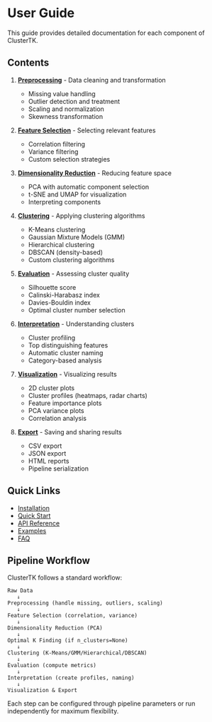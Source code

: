 # User Guide

This guide provides detailed documentation for each component of ClusterTK.

## Contents

1. **[Preprocessing](preprocessing.md)** - Data cleaning and transformation
   - Missing value handling
   - Outlier detection and treatment
   - Scaling and normalization
   - Skewness transformation

2. **[Feature Selection](feature_selection.md)** - Selecting relevant features
   - Correlation filtering
   - Variance filtering
   - Custom selection strategies

3. **[Dimensionality Reduction](dimensionality.md)** - Reducing feature space
   - PCA with automatic component selection
   - t-SNE and UMAP for visualization
   - Interpreting components

4. **[Clustering](clustering.md)** - Applying clustering algorithms
   - K-Means clustering
   - Gaussian Mixture Models (GMM)
   - Hierarchical clustering
   - DBSCAN (density-based)
   - Custom clustering algorithms

5. **[Evaluation](evaluation.md)** - Assessing cluster quality
   - Silhouette score
   - Calinski-Harabasz index
   - Davies-Bouldin index
   - Optimal cluster number selection

6. **[Interpretation](interpretation.md)** - Understanding clusters
   - Cluster profiling
   - Top distinguishing features
   - Automatic cluster naming
   - Category-based analysis

7. **[Visualization](visualization.md)** - Visualizing results
   - 2D cluster plots
   - Cluster profiles (heatmaps, radar charts)
   - Feature importance plots
   - PCA variance plots
   - Correlation analysis

8. **[Export](export.md)** - Saving and sharing results
   - CSV export
   - JSON export
   - HTML reports
   - Pipeline serialization

## Quick Links

- [Installation](../installation.md)
- [Quick Start](../quickstart.md)
- [API Reference](../api_reference.md)
- [Examples](../examples.md)
- [FAQ](../faq.md)

## Pipeline Workflow

ClusterTK follows a standard workflow:

```
Raw Data
   ↓
Preprocessing (handle missing, outliers, scaling)
   ↓
Feature Selection (correlation, variance)
   ↓
Dimensionality Reduction (PCA)
   ↓
Optimal K Finding (if n_clusters=None)
   ↓
Clustering (K-Means/GMM/Hierarchical/DBSCAN)
   ↓
Evaluation (compute metrics)
   ↓
Interpretation (create profiles, naming)
   ↓
Visualization & Export
```

Each step can be configured through pipeline parameters or run independently for maximum flexibility.
